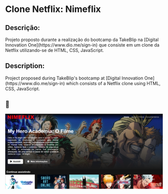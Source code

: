 # Clone Netflix: Nimeflix

<h2>Descrição:</h2> 
<p>Projeto proposto durante a realização do bootcamp da TakeBlip na [Digital Innovation One](https://www.dio.me/sign-in) que consiste em um clone da Netflix utilizando-se de HTML, CSS, JavaScript.</p>

<h2>Description:</h2> 
<p>Project proposed during TakeBlip's bootcamp at [Digital Innovation One](https://www.dio.me/sign-in) which consists of a Netflix clone using HTML, CSS, JavaScript.</p>


<h2>🚀</h2> 

![Interface](img/NIMEFLIX.PNG)

